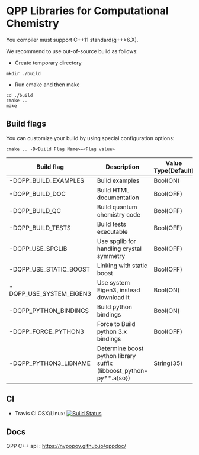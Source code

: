 QPP Libraries for Computational Chemistry
======
You compiler must support C++11 standard(g++>6.X).

We recommend to use out-of-source build as follows:
* Create temporary directory 
```
mkdir ./build
```

* Run cmake and then make
```
cd ./build
cmake .. 
make
```
Build flags
--

You can customize your build by using special configuration options:
```
cmake .. -D<Build Flag Name>=<Flag value>
```

|Build flag               |Description   				| Value Type(Default) |
|---			  |---           				|---		      |
|-DQPP_BUILD_EXAMPLES     |Build examples		             	|Bool(ON)	      |
|-DQPP_BUILD_DOC          |Build HTML documentation             	|Bool(OFF)	      |
|-DQPP_BUILD_QC     	  |Build quantum chemistry code   		|Bool(OFF)            |
|-DQPP_BUILD_TESTS     	  |Build tests executable	   		|Bool(OFF)            |
|-DQPP_USE_SPGLIB   	  |Use spglib for handling crystal symmetry     |Bool(OFF)            |
|-DQPP_USE_STATIC_BOOST   |Linking with static boost   			|Bool(OFF)            |
|-DQPP_USE_SYSTEM_EIGEN3  |Use system Eigen3, instead download it   	|Bool(ON)             |
|-DQPP_PYTHON_BINDINGS    |Build python bindings		   	|Bool(ON)             |
|-DQPP_FORCE_PYTHON3      |Force to Build python 3.x bindings		|Bool(OFF)            |
|-DQPP_PYTHON3_LIBNAME    |Determine boost python library suffix (libboost_python-py**.a{so})	|String(35)           |

CI
--
* Travis CI OSX/Linux: [![Build Status](https://travis-ci.org/nvpopov/qpp.svg?branch=master)](https://travis-ci.org/nvpopov/qpp)

Docs
--
QPP C++ api : https://nvpopov.github.io/qppdoc/


